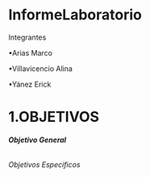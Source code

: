# InformeLaboratorio

Integrantes

 •Arias Marco
 
 •Villavicencio Alina
  
 •Yánez Erick
 
# 1.OBJETIVOS

###### **Objetivo General**

###### Objetivos Específicos


